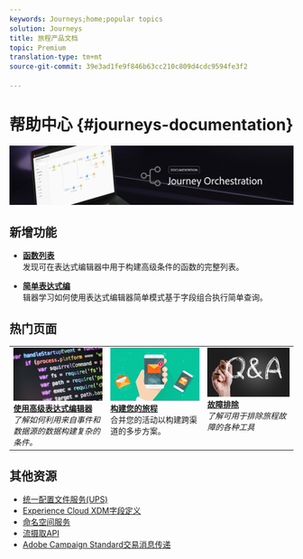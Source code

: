 ```yaml
---
keywords: Journeys;home;popular topics
solution: Journeys
title: 旅程产品文档
topic: Premium
translation-type: tm+mt
source-git-commit: 39e3ad1fe9f846b63cc210c809d4cdc9594fe3f2

---
```



# 帮助中心 {#journeys-documentation}

![](using/assets/do-not-localize/bannerjourney.png)

## 新增功能

* **[函数列表](using/expression/functions.md)**<br/>发现可在表达式编辑器中用于构建高级条件的函数的完整列表。

* **[简单表达式编](using/building-journeys/about-orchestration-activities.md)**<br/>辑器学习如何使用表达式编辑器简单模式基于字段组合执行简单查询。

## 热门页面

<table>
<tr>
  <td valign="top">
    <a href="using/expression/expressionadvanced.md">
      <img alt="条件" src="using/assets/do-not-localize/dev.png"/>
    </a>
    <div>
    <a href="using/expression/expressionadvanced.md"><strong>使用高级表达式编辑器</strong></a>
    </div>
    <em>了解如何利用来自事件和数据源的数据构建复杂的条件。 </em>
    <br>
  </td>
  <td valign="top">
    <a href="using/building-journeys/journey.md">
      <img alt="构建" src="using/assets/do-not-localize/design.png"/>
    </a>
    <div>
    <a href="using/building-journeys/journey.md"><strong>构建您的旅程</strong></a>
    </div>
    <em></em>合并您的活动以构建跨渠道的多步方案。
    <br>
  </td>
  <td valign="top">
        <a href="using/about/troubleshooting.md">
       <img alt="开发人员" src="using/assets/do-not-localize/FAQ.png" />
       </a>
    <div>
    <a href="using/about/troubleshooting.md"><strong>故障排除</strong></a>
    </div>
     <em>了解可用于排除旅程故障的各种工具</em><br>
  </td>
</tr>
</table>

## 其他资源

* [统一配置文件服务(UPS)](https://www.adobe.io/apis/cloudplatform/dataservices/profile-identity-segmentation/profile-identity-segmentation-services.html#!api-specification/markdown/narrative/technical_overview/unified_profile_architectural_overview/unified_profile_architectural_overview.md)
* [Experience Cloud XDM字段定义](https://www.adobe.io/apis/cloudplatform/dataservices/xdm.html)
* [命名空间服务](https://www.adobe.io/apis/cloudplatform/dataservices/profile-identity-segmentation/profile-identity-segmentation-services.html#!api-specification/markdown/narrative/technical_overview/identity_namespace_overview/identity_namespace_overview.md)
* [流摄取API](https://www.adobe.io/apis/cloudplatform/dataservices/data-ingestion/data-ingestion-services.html#!api-specification/markdown/narrative/technical_overview/streaming_ingest/getting_started_with_platform_streaming_ingestion.md)
* [Adobe Campaign Standard交易消息传递](https://docs.adobe.com/content/help/en/campaign-standard/using/communication-channels/transactional-messaging/about-transactional-messaging.html)
